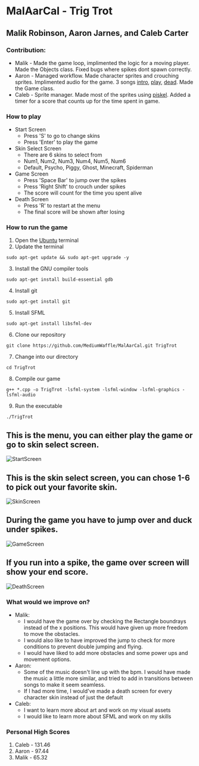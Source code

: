 # MalAarCal - Trig Trot
  
<!--Partners and contribution-->
## Malik Robinson, Aaron Jarnes, and Caleb Carter
### Contribution:
* Malik - Made the game loop, implimented the logic for a moving player. Made the Objects class. Fixed bugs where spikes dont spawn correctly. 
* Aaron - Managed workflow. Made character sprites and crouching sprites. Implimented audio for the game. 3 songs [intro](https://www.youtube.com/watch?v=EpWHqdy6Tug), [play](https://www.youtube.com/watch?v=Pb6KyewC_Vg), [dead](https://www.youtube.com/watch?v=hdflkAQ3Qv0). Made the Game class. 
* Caleb - Sprite manager. Made most of the sprites using [piskel](https://www.piskelapp.com). Added a timer for a score that counts up for the time spent in game.
  
<!--How to play-->
### How to play
* Start Screen
  * Press 'S' to go to change skins
  * Press 'Enter' to play the game
* Skin Select Screen
  * There are 6 skins to select from
  * Num1, Num2, Num3, Num4, Num5, Num6
  * Default, Psycho, Piggy, Ghost, Minecraft, Spiderman
* Game Screen
  * Press 'Space Bar' to jump over the spikes
  * Press 'Right Shift' to crouch under spikes
  * The score will count for the time you spent alive
* Death Screen
  * Press 'R' to restart at the menu
  * The final score will be shown after losing
  
<!--How to download, compile, and run the game-->
### How to run the game
1. Open the [Ubuntu](https://ubuntu.com/) terminal
2. Update the terminal
```
sudo apt-get update && sudo apt-get upgrade -y
```
3. Install the GNU compiler tools
```
sudo apt-get install build-essential gdb
```
4. Install git
```
sudo apt-get install git
```
5. Install SFML
```
sudo apt-get install libsfml-dev
```
6. Clone our repository
```
git clone https://github.com/MediumWaffle/MalAarCal.git TrigTrot
```
7. Change into our directory
```
cd TrigTrot
```
8. Compile our game
```
g++ *.cpp -o TrigTrot -lsfml-system -lsfml-window -lsfml-graphics -lsfml-audio
```
9. Run the executable
```
./TrigTrot
```
  
<!--Screen Shots and explaining-->
## This is the menu, you can either play the game or go to skin select screen.  
![StartScreen][StS]  
## This is the skin select screen, you can chose 1-6 to pick out your favorite skin.  
![SkinScreen][SkS]  
## During the game you have to jump over and duck under spikes.  
![GameScreen][GS]  
## If you run into a spike, the game over screen will show your end score.  
![DeathScreen][DS]  
  
<!--What we would improve on-->
### What would we improve on?
* Malik:  
  * I would have the game over by checking the Rectangle boundrays instead of the x positions. This would have given up more freedom to move the obstacles.  
  * I would also like to have improved the jump to check for more conditions to prevent double jumping and flying.  
  * I would have liked to add more obstacles and some power ups and movement options.  
* Aaron:  
  * Some of the music doesn't line up with the bpm. I would have made the music a little more similar, and tried to add in transitions between songs to make it seem seamless. 
  * If I had more time, I would've made a death screen for every character skin instead of just the default
* Caleb:  
  * I want to learn more about art and work on my visual assets
  * I would like to learn more about SFML and work on my skills
  
### Personal High Scores
1. Caleb - 131.46  
2. Aaron - 97.44  
3. Malik - 65.32  


[StS]: https://cdn.discordapp.com/attachments/882030604437323827/1049812840292286484/Screenshot_20221206_022108.png
[SkS]: https://cdn.discordapp.com/attachments/882030604437323827/1049812210773401610/Screenshot_20221206_021455.png
[GS]: https://cdn.discordapp.com/attachments/882030604437323827/1049812211851337869/Screenshot_20221206_021626.png
[DS]: https://cdn.discordapp.com/attachments/882030604437323827/1049812212497264731/Screenshot_20221206_021647.png